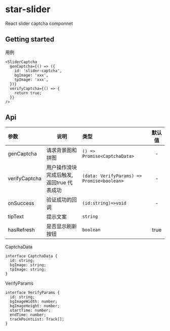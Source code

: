 # star-slider

React slider captcha componnet

## Getting started

用例

```javscript
<SliderCaptcha
  genCaptcha={() => ({
    id: 'slider-captcha',
    bgImage: 'xxx',
    tpImage: 'xxx',
  })}
  verifyCaptcha={() => {
    return true;
  }}
/>
```

## Api
| 参数          | 说明                   | 类型                                     | 默认值 |
| :------------ | ---------------------- | :--------------------------------------- | :----: |
| genCaptcha    | 请求背景图和拼图       | `() => Promise<CaptchaData>`              |   -    |
| verifyCaptcha | 用户操作滑块完成后触发, 返回true 代表成功 | `(data: VerifyParams) => Promise<boolean>` |   -    |
| onSuccess     | 验证成功的回调         | `(id:string)=>void`                       |   -    |
| tipText       | 提示文案               | `string`                                   |        |
| hasRefresh    | 是否显示刷新按钮       | `boolean`                                  |  true  |

CaptchaData

```
interface CaptchaData {
  id: string;
  bgImage: string;
  tpImage: string;
}
```

VerifyParams

```
interface VerifyParams {
  id: string;
  bgImageWidth: number;
  bgImageHeight: number;
  startTime: number;
  endTime: number;
  trackPointList: Track[];
}
```

